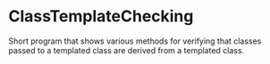 # ClassTemplateChecking
Short program that shows various methods for verifying that classes passed to a templated class are derived from a templated class.
